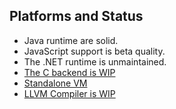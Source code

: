
## Platforms and Status

- Java runtime are solid.
- JavaScript support is beta quality.
- The .NET runtime is unmaintained.
- [The C backend is WIP](https://github.com/chunquedong/fanrun/tree/master/gen)
- [Standalone VM](https://github.com/chunquedong/fanrun)
- [LLVM Compiler is WIP](https://github.com/chunquedong/fanrun/tree/master/llvm)
